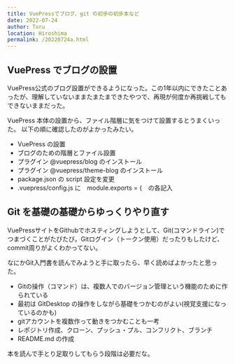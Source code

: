 ```yaml
---
title: VuePressでブログ、git の初歩の初歩本など
date: 2022-07-24
author: Toru
location: Hiroshima
permalink: /20220724a.html
--- 
```


## VuePress でブログの設置

VuePress公式のブログ設置ができるようになった。この1年以内にできたことあったが、理解していないままたまたまできたやつで、再現が何度か再挑戦してもできないままだった。

VuePress 本体の設置から、ファイル階層に気をつけて設置するとうまくいった。
以下の順に確認したのがよかったみたい。

- VuePress の設置
- ブログのための階層とファイル設置
- プラグイン @vuepress/blog のインストール
- プラグイン @vuepress/theme-blog のインストール
- package.json の script 設定を変更
- .vuepress/config.js に　module.exports = {　の各記入

## Git を基礎の基礎からゆっくりやり直す

VuePressサイトをGithubでホスティングしようとして、Git(コマンドライン)でつまづくことがたびたび。Gitログイン（トークン使用）だったりもしたけど、commit周りがよくわかってない。

なにかGit入門書を読んでみようと手に取ったら、早く読めばよかったと思った。

- Gitの操作（コマンド）は、複数人でのバージョン管理という機能のために作られている
- 最初は GitDesktop の操作をしながら基礎をつかむのがよい(視覚支援になっているのかも)
- gitアカウントを複数作って動きをつかむことも一考
- レポジトリ作成、クローン、プッシュ・プル、コンフリクト、ブランチ
- README.md の作成

本を読んで手とり足取りしてもらう段階は必要だな。


